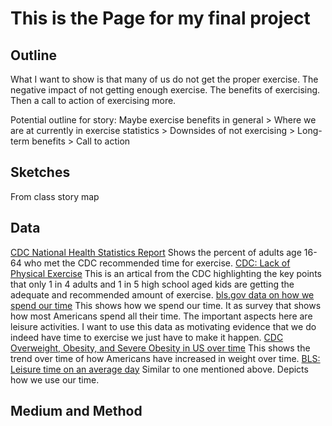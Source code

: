 # This is the Page for my final project

## Outline
What I want to show is that many of us do not get the proper exercise. The negative impact of not getting enough exercise. The benefits of exercising. Then a call to action of exercising more. 


Potential outline for story: Maybe exercise benefits in general > Where we are at currently in exercise statistics > Downsides of not exercising > Long-term benefits > Call to action

## Sketches
From class story map

## Data
<a href="https://www.cdc.gov/nchs/data/nhsr/nhsr112.pdf">CDC National Health Statistics Report</a>
Shows the percent of adults age 16-64 who met the CDC recommended time for exercise. 
<a href="https://www.cdc.gov/chronicdisease/resources/publications/factsheets/physical-activity.htm">CDC: Lack of Physical Exercise</a>
This is an artical from the CDC highlighting the key points that only 1 in 4 adults and 1 in 5 high school aged kids are getting the adequate and recommended amount of exercise. 
<a href="https://www.bls.gov/tus/a1-2019.pdf">bls.gov data on how we spend our time</a>
This shows how we spend our time. It as survey that shows how most Americans spend all their time. The important aspects here are leisure activities. I want to use this data as motivating evidence that we do indeed have time to exercise we just have to make it happen. 
<a href="https://www.cdc.gov/nchs/data/hestat/obesity-adult-17-18/overweight-obesity-adults-H.pdf">CDC Overweight, Obesity, and Severe Obesity in US over time</a>
This shows the trend over time of how Americans have increased in weight over time. 
<a href="https://www.bls.gov/tus/charts/leisure.htm">BLS: Leisure time on an average day</a>
Similar to one mentioned above. Depicts how we use our time. 

## Medium and Method
